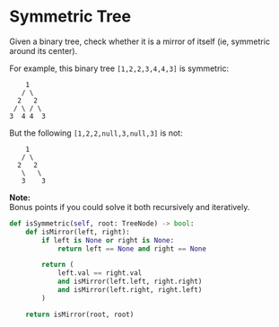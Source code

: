 # Symmetric Tree

Given a binary tree, check whether it is a mirror of itself \(ie, symmetric around its center\).

For example, this binary tree `[1,2,2,3,4,4,3]` is symmetric:

```text
    1
   / \
  2   2
 / \ / \
3  4 4  3
```

But the following `[1,2,2,null,3,null,3]` is not:

```text
    1
   / \
  2   2
   \   \
   3    3
```

**Note:**  
Bonus points if you could solve it both recursively and iteratively.

```python
def isSymmetric(self, root: TreeNode) -> bool:
    def isMirror(left, right):
        if left is None or right is None:
            return left == None and right == None

        return (
            left.val == right.val
            and isMirror(left.left, right.right)
            and isMirror(left.right, right.left)
        )

    return isMirror(root, root)
```

